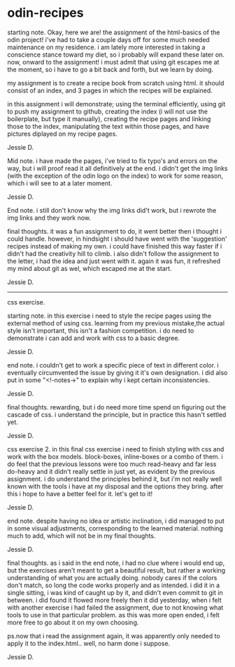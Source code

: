 # odin-recipes

starting note.
Okay, here we are! the assignment of the html-basics of the odin project!
i've had to take a couple days off for some much needed maintenance on my residence.
i am lately more interested in taking a conscience stance toward my diet, so i probably will expand these later on.
now, onward to the assignment!
i must admit that using git escapes me at the moment, so i have to go a bit back and forth, but we learn by doing.

my assignment is to create a recipe book from scratch using html.
it should consist of an index, and 3 pages in which the recipes will be explained.

in this assignment i will demonstrate; using the terminal efficiently, using git to push my assignment to github, creating the index (i will not use the boilerplate, but type it manually), creating 
the recipe pages and linking those to the index, manipulating the text within those pages, and have pictures diplayed on my recipe pages.

Jessie D.

Mid note.
i have made the pages, i've tried to fix typo's and errors on the way, but i will proof read it all definitively at the end.
i didn't get the img links (with the exception of the odin logo on the index) to work for some reason, which i will see to at a later moment.

Jessie D.

End note.
i still don't know why the img links did't work, but i rewrote the img links and they work now.

final thoughts.
it was a fun assignment to do, it went better then i thought i could handle.
however, in hindsight i should have went with the 'suggestion' recipes instead of making my own.
i could have finished this way faster if i didn't had the creativity hill to climb.
i also didn't follow the assignment to the letter, i had the idea and just went with it.
again it was fun, it refreshed my mind about git as wel, which escaped me at the start.

Jessie D.

-----------------
css exercise.

starting note.
in this exercise i need to style the recipe pages using the external method of using css.
learning from my previous mistake,the actual style isn't important, this isn't a fashion competition. i do need to demonstrate i can add and work with css to a basic degree.

Jessie D.

end note.
i couldn't get to work a specific piece of text in different color.
i eventually circumvented the issue by giving it it's own designation.
i did also put in some "<!-notes->" to explain why i kept certain inconsistencies.

Jessie D.

final thoughts.
rewarding, but i do need more time spend on figuring out the cascade of css.
i understand the principle, but in practice this hasn't settled yet.

Jessie D.

css exercise 2.
in this final css exercise i need to finish styling with css and work with the box models.
block-boxes, inline-boxes or a combo of them.
i do feel that the previous lessons were too much read-heavy and far less do-heavy and it didn't really settle in just yet, as evident by the previous assignment.
i do understand the principles behind it, but i'm not really well known with the tools i have at my disposal and the options they bring.
after this i hope to have a better feel for it.
let's get to it!

Jessie D.

end note.
despite having no idea or artistic inclination, i did managed to put in some visual adjustments, corresponding to the learned material.
nothing much to add, which will not be in my final thoughts.

Jessie D.

final thoughts.
as i said in the end note, i had no clue where i would end up, but the exercises aren't meant to get a beautiful result, but rather a working understanding of what you are actually doing.
nobody cares if the colors don't match, so long the code works properly and as intended.
i did it in a single sitting, i was kind of caught up by it, and didn't even commit to git in between.
i did found it flowed more freely then it did yesterday, when i felt with another exercise i had failed the assignment, due to not knowing what tools to use in that particular problem.
as this was more open ended, i felt more free to go about it on my own choosing.

ps.now that i read the assignment again, it was apparently only needed to apply it to the index.html..
well, no harm done i suppose.

Jessie D.
















